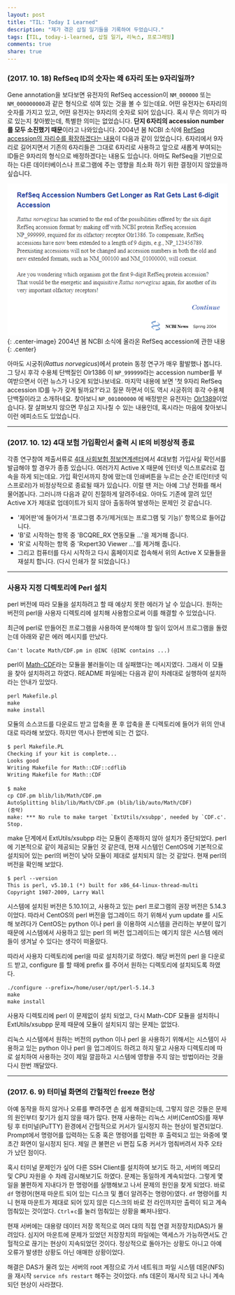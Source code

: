 ```yaml
---
layout: post
title: "TIL: Today I Learned"
description: "제가 겪은 삽질 일기들을 기록하여 두었습니다."
tags: [TIL, today-i-learned, 삽질 일기, 리눅스, 프로그래밍]
comments: true
share: true
---
```


### (2017. 10. 18) RefSeq ID의 숫자는 왜 6자리 또는 9자리일까?

Gene annotation을 보다보면 유전자의 RefSeq accession이 `NM_000000` 또는 `NM_000000000`과 같은 형식으로 섞여 있는 것을
볼 수 있는데요. 어떤 유전자는 6자리의 숫자를 가지고 있고, 어떤 유전자는 9자리의 숫자로 되어 있습니다. 혹시 무슨 의미가
따로 있는지 찾아봤는데, 특별한 의미는 없었습니다. **단지 6자리의 accession number를 모두 소진했기 때문**이라고
나와있습니다. 2004년 봄 NCBI 소식에
[RefSeq accession의 자리수를 확장하겠다는 내용](https://www.ncbi.nlm.nih.gov/Web/Newsltr/Spring04/refseq.html)이 다음과
같이 있었습니다. 6자리에서 9자리로 길어지면서 기존의 6자리들은 그대로 6자리로 사용하고 앞으로 새롭게 부여되는 ID들은
9자리의 형식으로 배정하겠다는 내용도 있습니다. 아마도 RefSeq을 기반으로 하는 다른 데이터베이스나 프로그램에 주는 영향을
최소화 하기 위한 결정이지 않았을까 싶습니다.

![Image](/images/2017-01-02/ncbi-news-refseq.png "ncbi news at spring 2004"){: .center-image}
2004년 봄 NCBI 소식에 올라온 RefSeq accession에 관한 내용
{: .center}

아마도 시궁쥐(*Rattus norvegicus*)에서 protein 동정 연구가 매우 활발했나 봅니다. 그 당시 후각 수용체 단백질인 Olr1386 이
`NP_999999`라는 accession number를 부여받으면서 이런 뉴스가 나오게 되었나보네요. 마지막 내용에 보면 '첫 9자리 RefSeq
accession ID를 누가 갖게 될까요?'라고 질문 하면서 이도 역시 시궁쥐의 후각 수용체 단백질이라고 소개하네요. 찾아보니
`NP_001000000` 에 배정받은 유전자는 [Olr1389](https://www.ncbi.nlm.nih.gov/nuccore/NM_001000000)이었습니다. 잘 살펴보지
않으면 무심고 지나칠 수 있는 내용인데, 혹시라는 마음에 찾아보니 이런 에피소드도 있었습니다.

---

### (2017. 10. 12) 4대 보험 가입확인서 출력 시 IE의 비정상적 종료

각종 연구참여 제출서류로 [4대 사회보험 정보연계센터](http://www.4insure.or.kr/)에서 4대보험 가입사실 확인서를 발급해야
할 경우가 종종 있습니다. 여러가지 Active X 때문에 인터넷 익스프로러로 접속을 하게 되는데요. 가입 확인서까지 창에 떴는데
인쇄버튼을 누르는 순간 IE(인터넷 익스프로러)가 비정상적으로 종료될 때가 있습니다. 이럴 땐 저는 아예 그냥 전화를 해서
물어봅니다. 그러니까 다음과 같이 친절하게 알려주네요. 아마도 기존에 깔려 있던 Active X가 제대로 업데이트가 되지 않아
출동하여 발생하는 문제인 것 같습니다.

* '제어판'에 들어가서 '프로그램 추가/제거(또는 프로그램 및 기능)' 항목으로 들어갑니다.
* 'B'로 시작하는 항목 중 'BCQRE_RX 연동모듈 ...'을 제거해 줍니다.
* 'R'로 시작하는 항목 중 'Rxpert30 Viewer ...'를 제거해 줍니다.
* 그리고 컴퓨터를 다시 시작하고 다시 홈페이지로 접속해서 위의 Active X 모듈들을 재설치 합니다. (다시 인쇄가 잘 되었습니다.)

---

### 사용자 지정 디렉토리에 Perl 설치

perl 버전에 따라 모듈을 설치하려고 할 때 예상치 못한 에러가 날 수 있습니다. 원하는 버전의 perl을 사용자 디렉토리에
설치해 사용함으로써 이를 해결할 수 있었습니다.

최근에 perl로 만들어진 프로그램을 사용하여 분석해야 할 일이 있어서 프로그램을 돌렸는데 아래와 같은 에러 메시지를 만났다.

```
Can't locate Math/CDF.pm in @INC (@INC contains ...)
```

perl이 [Math-CDF](http://search.cpan.org/~callahan/Math-CDF-0.1/CDF.pm)라는 모듈을 불러들이는 데 실패했다는 메시지였다.
그래서 이 모듈을 찾아 설치하려고 하였다. README 파일에는 다음과 같이 차례대로 실행하여 설치하라는 안내가 있었다.

```
perl Makefile.pl
make
make install
```

모듈의 소스코드를 다운로드 받고 압축을 푼 후 압축을 푼 디렉토리에 들어가 위의 안내대로 따라해 보았다. 하지만 역시나
한번에 되는 건 없다.

```
$ perl Makefile.PL
Checking if your kit is complete...
Looks good
Writing Makefile for Math::CDF::cdflib
Writing Makefile for Math::CDF

$ make
cp CDF.pm blib/lib/Math/CDF.pm
AutoSplitting blib/lib/Math/CDF.pm (blib/lib/auto/Math/CDF)
(중략)
make: *** No rule to make target `ExtUtils/xsubpp', needed by `CDF.c'.  Stop.
```

make 단계에서 ExtUtils/xsubpp 라는 모듈이 존재하지 않아 설치가 중단되었다. perl에 기본적으로 같이 제공되는 모듈인 것
같은데, 현재 시스템인 CentOS에 기본적으로 설치되어 있는 perl의 버전이 낮아 모듈이 제대로 설치되지 않는 것 같았다.
현재 perl의 버전을 확인해 보았다.

```
$ perl --version
This is perl, v5.10.1 (*) built for x86_64-linux-thread-multi
Copyright 1987-2009, Larry Wall
```

시스템에 설치된 버전은 5.10.1이고, 사용하고 있는 perl 프로그램의 권장 버전은 5.14.3 이었다. 따라서 CentOS의 perl 버전을
업그레이드 하기 위해서 yum update 를 시도해 보려다가 CentOS는 python 이나 perl 을 이용하여 시스템을 관리하는 부분이 많기
때문에 시스템에서 사용하고 있는 perl 의 버전 업그레이드는 예기치 않은 시스템 에러들이 생겨날 수 있다는 생각이 떠올랐다.

따라서 사용자 디렉토리에 perl을 따로 설치하기로 하였다. 해당 버전의 perl 을 다운로드 받고, configure 를 할 때에 prefix
를 주어서 원하는 디렉토리에 설치되도록 하였다.

```
./configure --prefix=/home/user/opt/perl-5.14.3
make
make install
```

사용자 디렉토리에 perl 이 문제없이 설치 되었고, 다시 Math-CDF 모듈을 설치하니 ExtUtils/xsubpp 문제 때문에 모듈이
설치되지 않는 문제는 없었다.

리눅스 시스템에서 원하는 버전의 python 이나 perl 을 사용하기 위해서는 시스템이 사용하고 있는 python 이나 perl 을
업그레이드 하려고 하지 말고 사용자 디렉토리에 따로 설치하여 사용하는 것이 제일 깔끔하고 시스템에 영향을 주지 않는
방법이라는 것을 다시 한번 깨달았다.

---

### (2017. 6. 9) 터미널 화면의 간헐적인 freeze 현상

아예 동작을 하지 않거나 오류를 뿌려주면 손 쉽게 해결되는데, 그렇지 않은 것들은 문제의 원인부터 찾기가 쉽지 않을 때가 많다. 현재 사용하는 리눅스 서버(CentOS)를 재부팅 후 터미널(PuTTY) 환경에서 간헐적으로 커서가 일시정지 하는 현상이 발견되었다. Prompt에서 명령어를 입력하는 도중 혹은 명령어를 입력한 후 출력되고 있는 와중에 몇 초간 화면이 일시정지 된다. 제일 큰 불편은 vi 편집 도중 커서가 멈춰버려서 자주 오타가 났던 점이다.

혹시 터미널 문제인가 싶어 다른 SSH Client를 설치하여 보기도 하고, 서버의 메모리 및 CPU 자원을 수 차례 감시해보기도 하였다. 문제는 동일하게 계속되었다. 그렇게 몇 일을 불편하게 지내다가 한 명령어를 실행해보고 나서 문제의 원인을 찾게 되었다. 바로 `df` 명령어(현재 마운트 되어 있는 디스크 및 폴더 알려주는 명령어)였다. `df` 명령어를 치니 현재 마운트가 제대로 되어 있지 않은 디스크의 바로 전 라인까지만 출력이 되고 계속 멈춰있는 것이었다. `Ctrl`+`c`를 눌러 멈춰있는 상황을 빠져나왔다.

현재 서버에는 대용량 데이터 저장 목적으로 여러 대의 직접 연결 저장장치(DAS)가 물려있다. 심지어 마운트에 문제가 있었던 저장장치의 파일에는 액세스가 가능하면서도 간헐적으로 끊기는 현상이 지속되었던 것이다. 정상적으로 돌아가는 상황도 아니고 아예 오류가 발생한 상황도 아닌 애매한 상황이었다.

해결은 DAS가 물려 있는 서버의 root 계정으로 가서 네트워크 파일 시스템 데몬(NFS)을 재시작 `service nfs restart` 해주는 것이었다. nfs 데몬이 재시작 되고 나니 계속 되던 현상이 사라졌다.